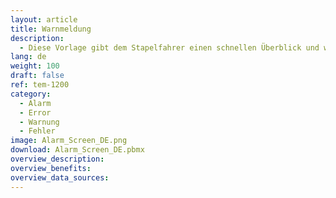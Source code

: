 ```yaml
---
layout: article
title: Warnmeldung
description: 
  - Diese Vorlage gibt dem Stapelfahrer einen schnellen Überblick und warnt bei Problemen mit einem blinkenden Alarm. Fügen Sie Ihre Datenquellen hinzu und überarbeiten Sie das Skript, um es für Ihre Bedürfnisse nutzen zu können.
lang: de
weight: 100
draft: false
ref: tem-1200
category:
  - Alarm
  - Error
  - Warnung
  - Fehler
image: Alarm_Screen_DE.png
download: Alarm_Screen_DE.pbmx
overview_description:
overview_benefits:
overview_data_sources:
---
```

